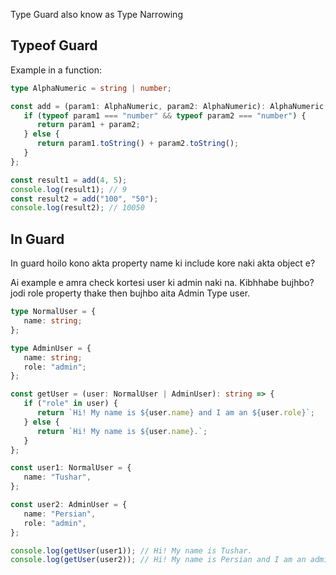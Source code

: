 Type Guard also know as Type Narrowing

## Typeof Guard

Example in a function:

```ts
type AlphaNumeric = string | number;

const add = (param1: AlphaNumeric, param2: AlphaNumeric): AlphaNumeric => {
   if (typeof param1 === "number" && typeof param2 === "number") {
      return param1 + param2;
   } else {
      return param1.toString() + param2.toString();
   }
};

const result1 = add(4, 5);
console.log(result1); // 9
const result2 = add("100", "50");
console.log(result2); // 10050
```

## In Guard

In guard hoilo kono akta property name ki include kore naki akta object e?

Ai example e amra check kortesi user ki admin naki na. Kibhhabe bujhbo? jodi role property thake then bujhbo aita Admin Type user.

```ts
type NormalUser = {
   name: string;
};

type AdminUser = {
   name: string;
   role: "admin";
};

const getUser = (user: NormalUser | AdminUser): string => {
   if ("role" in user) {
      return `Hi! My name is ${user.name} and I am an ${user.role}`;
   } else {
      return `Hi! My name is ${user.name}.`;
   }
};

const user1: NormalUser = {
   name: "Tushar",
};

const user2: AdminUser = {
   name: "Persian",
   role: "admin",
};

console.log(getUser(user1)); // Hi! My name is Tushar.
console.log(getUser(user2)); // Hi! My name is Persian and I am an admin
```
